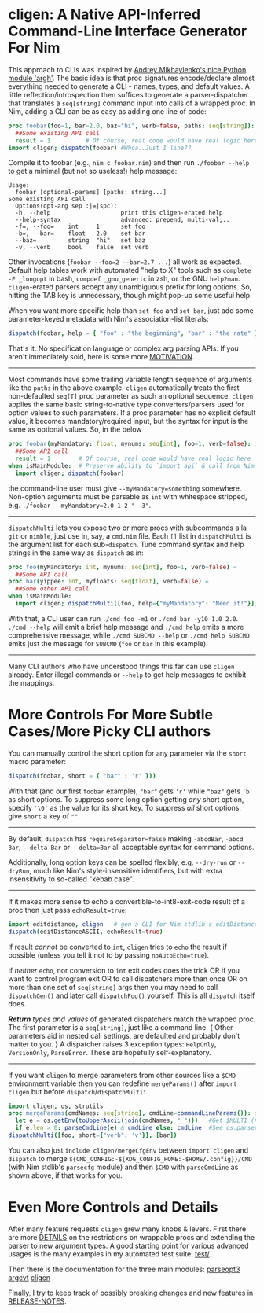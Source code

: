 cligen: A Native API-Inferred Command-Line Interface Generator For Nim
======================================================================
This approach to CLIs was inspired by [Andrey Mikhaylenko's nice Python module
'argh'](https://pythonhosted.org/argh/).  The basic idea is that proc signatures
encode/declare almost everything needed to generate a CLI - names, types, and
default values.  A little reflection/introspection then suffices to generate a
parser-dispatcher that translates a `seq[string]` command input into calls of a
wrapped proc.  In Nim, adding a CLI can be as easy as adding one line of code:
```nim
proc foobar(foo=1, bar=2.0, baz="hi", verb=false, paths: seq[string]): int =
  ##Some existing API call
  result = 1          # Of course, real code would have real logic here
import cligen; dispatch(foobar) #Whoa..Just 1 line??
```
Compile it to foobar (e.g., `nim c foobar.nim`) and then run `./foobar --help`
to get a minimal (but not so useless!) help message:
```
Usage:
  foobar [optional-params] [paths: string...]
Some existing API call
  Options(opt-arg sep :|=|spc):
  -h, --help                    print this cligen-erated help
  --help-syntax                 advanced: prepend, multi-val,..
  -f=, --foo=    int     1      set foo
  -b=, --bar=    float   2.0    set bar
  --baz=         string  "hi"   set baz
  -v, --verb     bool    false  set verb
```
Other invocations (`foobar --foo=2 --bar=2.7 ...`) all work as expected.
Default help tables work with automated "help to X" tools such as `complete -F
_longopt` in bash, `compdef _gnu_generic` in zsh, or the GNU `help2man`.
`cligen`-erated parsers accept any unambiguous prefix for long options.
So, hitting the TAB key is unnecessary, though might pop-up some useful help.

When you want more specific help than `set foo` and `set bar`, just add some
parameter-keyed metadata with Nim's association-list literals:
```nim
dispatch(foobar, help = { "foo" : "the beginning", "bar" : "the rate" })
```
That's it.  No specification language or complex arg parsing APIs.  If you
aren't immediately sold, here is some more
[MOTIVATION](https://github.com/c-blake/cligen/tree/master/MOTIVATION.md).

---

Most commands have some trailing variable length sequence of arguments like
the `paths` in the above example.  `cligen` automatically treats the first
non-defaulted `seq[T]` proc parameter as such an optional sequence.  `cligen`
applies the same basic string-to-native type converters/parsers used for option
values to such parameters.  If a proc parameter has no explicit default value,
it becomes mandatory/required input, but the syntax for input is the same as
optional values.  So, in the below
```nim
proc foobar(myMandatory: float, mynums: seq[int], foo=1, verb=false): int =
  ##Some API call
  result = 1        # Of course, real code would have real logic here
when isMainModule:  # Preserve ability to `import api` & call from Nim
  import cligen; dispatch(foobar)
```
the command-line user must give `--myMandatory=something` somewhere.  Non-option
arguments must be parsable as `int` with whitespace stripped, e.g.
`./foobar --myMandatory=2.0 1 2 " -3"`.

---

`dispatchMulti` lets you expose two or more procs with subcommands a la `git` or
`nimble`, just use in, say, a `cmd.nim` file.  Each `[]` list in `dispatchMulti`
is the argument list for each sub-`dispatch`.  Tune command syntax and help
strings in the same way as `dispatch` as in:
```nim
proc foo(myMandatory: int, mynums: seq[int], foo=1, verb=false) =
  ##Some API call
proc bar(yippee: int, myfloats: seq[float], verb=false) =
  ##Some other API call
when isMainModule:
  import cligen; dispatchMulti([foo, help={"myMandatory": "Need it!"}], [bar])
```
With that, a CLI user can run `./cmd foo -m1` or `./cmd bar -y10 1.0 2.0`.
`./cmd --help` will emit a brief help message and `./cmd help` emits a more
comprehensive message, while `./cmd SUBCMD --help` or `./cmd help SUBCMD` emits
just the message for `SUBCMD` (`foo` or `bar` in this example).

---

Many CLI authors who have understood things this far can use `cligen` already.
Enter illegal commands or `--help` to get help messages to exhibit the mappings.

More Controls For More Subtle Cases/More Picky CLI authors
==========================================================
You can manually control the short option for any parameter via the `short`
macro parameter:
```nim
dispatch(foobar, short = { "bar" : 'r' }))
```
With that (and our first `foobar` example), `"bar"` gets `'r'` while `"baz"`
gets `'b'` as short options.  To suppress some long option getting *any* short
option, specify `'\0'` as the value for its short key.  To suppress _all_
short options, give `short` a key of `""`.

---

By default, `dispatch` has `requireSeparator=false` making `-abcdBar`,
`-abcd Bar`, `--delta Bar` or `--delta=Bar` all acceptable syntax for
command options.

Additionally, long option keys can be spelled flexibly, e.g.  `--dry-run` or
`--dryRun`, much like Nim's style-insensitive identifiers, but with extra
insensitivity to so-called "kebab case".

---

If it makes more sense to echo a convertible-to-int8-exit-code result of a proc
then just pass `echoResult=true`:
```nim
import editdistance, cligen   # gen a CLI for Nim stdlib's editDistance
dispatch(editDistanceASCII, echoResult=true)
```
If result _cannot_ be converted to `int`, `cligen` tries to `echo` the result
if possible (unless you tell it not to by passing `noAutoEcho=true`).

If _neither_ `echo`, nor conversion to `int` exit codes does the trick OR if you
want to control program exit OR to call dispatchers more than once OR on more
than one set of `seq[string]` args then you may need to call `dispatchGen()`
and later call `dispatchFoo()` yourself.  This is all `dispatch` itself does.

***Return*** _types and values_ of generated dispatchers match the wrapped proc.
The first parameter is a `seq[string]`, just like a command line.  { Other
parameters aid in nested call settings, are defaulted and probably don't matter
to you. }  A dispatcher raises 3 exception types: `HelpOnly`, `VersionOnly`,
`ParseError`.  These are hopefully self-explanatory.

---

If you want `cligen` to merge parameters from other sources like a `$CMD`
environment variable then you can redefine `mergeParams()` after `import cligen`
but before `dispatch`/`dispatchMulti`:
```nim
import cligen, os, strutils
proc mergeParams(cmdNames: seq[string], cmdLine=commandLineParams()): seq[string]=
  let e = os.getEnv(toUpperAscii(join(cmdNames, "_")))   #Get $MULTI_(FOO|_BAR)
  if e.len > 0: parseCmdLine(e) & cmdLine else: cmdLine  #See os.parseCmdLine
dispatchMulti([foo, short={"verb": 'v'}], [bar])
```
You can also just `include cligen/mergeCfgEnv` between `import cligen` and
`dispatch` to merge `${CMD_CONFIG:-${XDG_CONFIG_HOME:-$HOME/.config}}/CMD` (with
Nim stdlib's `parsecfg` module) and then `$CMD` with `parseCmdLine` as shown
above, if that works for you.

Even More Controls and Details
==============================
After many feature requests `cligen` grew many knobs & levers.  First there are
more [DETAILS](https://github.com/c-blake/cligen/tree/master/DETAILS.md) on the
restrictions on wrappable procs and extending the parser to new argument types.
A good starting point for various advanced usages is the many examples in my
automated test suite:
  [test/](https://github.com/c-blake/cligen/tree/master/test/).

Then there is the documentation for the three main modules:
  [parseopt3](http://htmlpreview.github.io/?https://github.com/c-blake/cligen/blob/master/parseopt3.html)
  [argcvt](http://htmlpreview.github.io/?https://github.com/c-blake/cligen/blob/master/argcvt.html)
  [cligen](http://htmlpreview.github.io/?https://github.com/c-blake/cligen/blob/master/cligen.html)

Finally, I try to keep track of possibly breaking changes and new features in
[RELEASE-NOTES](https://github.com/c-blake/cligen/tree/master/RELEASE-NOTES.md).
